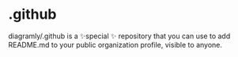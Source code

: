 # .github
diagramly/.github is a ✨special ✨ repository that you can use to add README.md to your public organization profile, visible to anyone. 
